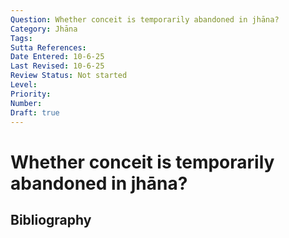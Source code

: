 ```yaml
---
Question: Whether conceit is temporarily abandoned in jhāna?
Category: Jhāna
Tags: 
Sutta References: 
Date Entered: 10-6-25
Last Revised: 10-6-25
Review Status: Not started
Level: 
Priority: 
Number: 
Draft: true
---
```


# Whether conceit is temporarily abandoned in jhāna?

## Bibliography

<!-- 

Notes:



-->